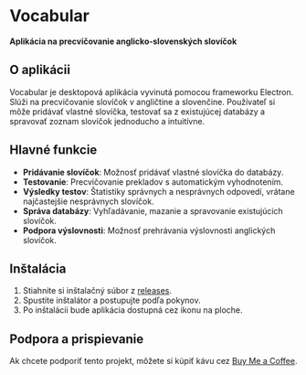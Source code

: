 # Vocabular

**Aplikácia na precvičovanie anglicko-slovenských slovíčok**

## O aplikácii

Vocabular je desktopová aplikácia vyvinutá pomocou frameworku Electron. Slúži na precvičovanie slovíčok v angličtine a slovenčine. Používateľ si môže pridávať vlastné slovíčka, testovať sa z existujúcej databázy a spravovať zoznam slovíčok jednoducho a intuitívne.

## Hlavné funkcie

- **Pridávanie slovíčok**: Možnosť pridávať vlastné slovíčka do databázy.
- **Testovanie**: Precvičovanie prekladov s automatickým vyhodnotením.
- **Výsledky testov**: Štatistiky správnych a nesprávnych odpovedí, vrátane najčastejšie nesprávnych slovíčok.
- **Správa databázy**: Vyhľadávanie, mazanie a spravovanie existujúcich slovíčok.
- **Podpora výslovnosti**: Možnosť prehrávania výslovnosti anglických slovíčok.

## Inštalácia

1. Stiahnite si inštalačný súbor z [releases](https://github.com/peterfromslovakia/vocabular/releases).
2. Spustite inštalátor a postupujte podľa pokynov.
3. Po inštalácii bude aplikácia dostupná cez ikonu na ploche.

## Podpora a prispievanie

Ak chcete podporiť tento projekt, môžete si kúpiť kávu cez [Buy Me a Coffee](https://buymeacoffee.com/peter_obala).
